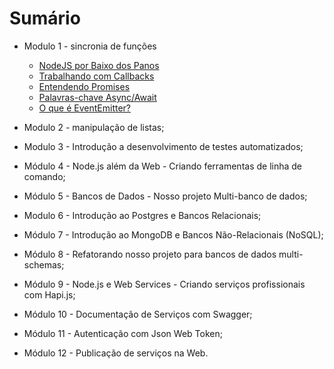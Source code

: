 # Sumário

* Modulo 1 - sincronia de funções

  * [NodeJS por Baixo dos Panos](https://github.com/fergo8/curso-nodejs-para-iniciantes/blob/master/Modulo%201/01-node-por-baixo-dos-panos.md)
  * [Trabalhando com Callbacks](https://github.com/fergo8/curso-nodejs-para-iniciantes/blob/master/Modulo%201/02-trabalhando-com-callbacks.md)
  * [Entendendo Promises](https://github.com/fergo8/curso-nodejs-para-iniciantes/blob/master/Modulo%201/03-entendendo-promises.md)
  * [Palavras-chave Async/Await](https://github.com/fergo8/curso-nodejs-para-iniciantes/blob/master/Modulo%201/04-palavras-chave-async-await.md)
  * [O que é EventEmitter?](https://github.com/fergo8/curso-nodejs-para-iniciantes/blob/master/Modulo%201/05-o-que-e-eventemitter.md)

* Modulo 2 - manipulação de listas;
* Modulo 3 - Introdução a desenvolvimento de testes automatizados;
* Módulo 4 - Node.js além da Web - Criando ferramentas de linha de comando;
* Módulo 5 - Bancos de Dados - Nosso projeto Multi-banco de dados;
* Modulo 6 - Introdução ao Postgres e Bancos Relacionais;
* Módulo 7 - Introdução ao MongoDB e Bancos Não-Relacionais (NoSQL);
* Módulo 8 - Refatorando nosso projeto para bancos de dados multi-schemas;
* Módulo 9 - Node.js e Web Services - Criando serviços profissionais com Hapi.js;
* Módulo 10 - Documentação de Serviços com Swagger;
* Módulo 11 - Autenticação com Json Web Token;
* Módulo 12 - Publicação de serviços na Web.
